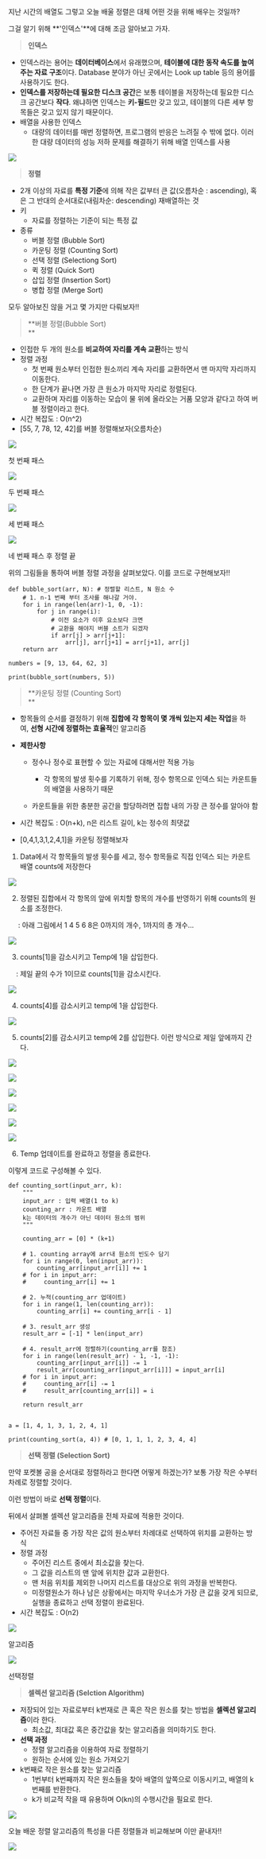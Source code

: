 
지난 시간의 배열도 그렇고 오늘 배울 정렬은 대체 어떤 것을 위해 배우는 것일까?

그걸 알기 위해 **'인덱스'**에 대해 조금 알아보고 가자.

> **인덱스**

-   인덱스라는 용어는 **데이터베이스**에서 유래했으며, **테이블에 대한 동작 속도를 높여주는 자료 구조**이다. Database 분야가 아닌 곳에서는 Look up table 등의 용어를 사용하기도 한다.
-   **인덱스를 저장하는데 필요한 디스크 공간**은 보통 테이블을 저장하는데 필요한 디스크 공간보다 **작다**. 왜냐하면 인덱스는 **키-필드**만 갖고 있고, 테이블의 다른 세부 항목들은 갖고 있지 않기 때문이다.
-   배열을 사용한 인덱스
    -   대량의 데이터를 매번 정렬하면, 프로그램의 반응은 느려질 수 밖에 없다. 이러한 대량 데이터의 성능 저하 문제를 해결하기 위해 배열 인덱스를 사용

![](https://k.kakaocdn.net/dn/bEz1aV/btrJlhynlQz/sBskBfwwonEqWkl4WFK2bk/img.png)

> **정렬**

-   2개 이상의 자료를 **특정 기준**에 의해 작은 값부터 큰 값(오름차순 : ascending), 혹은 그 반대의 순서대로(내림차순: descending) 재배열하는 것
-   키
    -   자료를 정렬하는 기준이 되는 특정 값
-   종류
    -   버블 정렬 (Bubble Sort)
    -   카운팅 정렬 (Counting Sort)
    -   선택 정렬 (Selectiong Sort)
    -   퀵 정렬 (Quick Sort)
    -   삽입 정렬 (Insertion Sort)
    -   병합 정렬 (Merge Sort)

모두 알아보진 않을 거고 몇 가지만 다뤄보자!!  
  

> **버블 정렬(Bubble Sort)  
> **

-   인접한 두 개의 원소를 **비교하여 자리를 계속 교환**하는 방식
-   정렬 과정
    -   첫 번째 원소부터 인접한 원소끼리 계속 자리를 교환하면서 맨 마지막 자리까지 이동한다.
    -   한 단계가 끝나면 가장 큰 원소가 마지막 자리로 정렬된다.
    -   교환하며 자리를 이동하는 모습이 물 위에 올라오는 거품 모양과 같다고 하여 버블 정렬이라고 한다.
-   시간 복잡도 : O(n^2)
-   [55, 7, 78, 12, 42]를 버블 정렬해보자(오름차순)

![](https://k.kakaocdn.net/dn/cmWxqT/btrI3x2noK9/kk0yjHZc92lDzThnSu4Mf0/img.png)

첫 번째 패스

![](https://k.kakaocdn.net/dn/dnoWBI/btrJe6bymy6/vsqHM8ApOOuNoqTQxdxnSk/img.png)

두 번째 패스

![](https://k.kakaocdn.net/dn/dovSl7/btrJaXfk9T7/BSzgL78xgIGqY7kcIJYEKK/img.png)

세 번째 패스

![](https://k.kakaocdn.net/dn/bD0lKW/btrJgbDpMa9/2axViR9gXVjPuG2BchGluK/img.png)

네 번째 패스 후 정렬 끝

위의 그림들을 통하여 버블 정렬 과정을 살펴보았다. 이를 코드로 구현해보자!!

```
def bubble_sort(arr, N): # 정렬할 리스트, N 원소 수
    # 1. n-1 번째 부터 조사를 해나갈 거야.
    for i in range(len(arr)-1, 0, -1):
        for j in range(i):
            # 이전 요소가 이후 요소보다 크면
            # 교환을 해야지 버블 소트가 되겠자
            if arr[j] > arr[j+1]:
                arr[j], arr[j+1] = arr[j+1], arr[j]
    return arr

numbers = [9, 13, 64, 62, 3]

print(bubble_sort(numbers, 5))
```

> **카운팅 정렬 (Counting Sort)  
> **

-   항목들의 순서를 결정하기 위해 **집합에 각 항목이 몇 개씩 있는지 세는 작업**을 하여, **선형 시간에 정렬하는 효율적**인 알고리즘
-   **제한사항**
    
    -   정수나 정수로 표현할 수 있는 자료에 대해서만 적용 가능
        -   각 항목의 발생 횟수를 기록하기 위해, 정수 항목으로 인덱스 되는 카운트들의 배열을 사용하기 때문
    
    -   카운트들을 위한 충분한 공간을 할당하려면 집합 내의 가장 큰 정수를 알아야 함
-   시간 복잡도 : O(n+k), n은 리스트 길이, k는 정수의 최댓값
-   [0,4,1,3,1,2,4,1]을 카운팅 정렬해보자

1. Data에서 각 항목들의 발생 횟수를 세고, 정수 항목들로 직접 인덱스 되는 카운트 배열 counts에 저장한다

![](https://k.kakaocdn.net/dn/KApJ4/btrI9mmdLKq/t19jiOUEeRygsYb26KlZb1/img.png)

2. 정렬된 집합에서 각 항목의 앞에 위치할 항목의 개수를 반영하기 위해 counts의 원소를 조정한다.

     : 아래 그림에서 1 4 5 6 8은 0까지의 개수, 1까지의 총 개수...

![](https://k.kakaocdn.net/dn/dliApp/btrI6qWXsaL/nk09UYlfWf58JSYkY5GUt0/img.png)

3. counts[1]을 감소시키고 Temp에 1을 삽입한다.

    : 제일 끝의 수가 1이므로 counts[1]을 감소시킨다.

![](https://k.kakaocdn.net/dn/duokSp/btrJge716yh/8FhYudYBzo0JZLdykNGCFK/img.png)

4. counts[4]를 감소시키고 temp에 1을 삽입한다.

![](https://k.kakaocdn.net/dn/bM41B9/btrJgcWD1QV/fuNFtBuyADAdyqKc2PUulK/img.png)

5. counts[2]를 감소시키고 temp에 2를 삽입한다. 이런 방식으로 제일 앞에까지 간다.

![](https://k.kakaocdn.net/dn/dbFQeN/btrI7L0Npyh/XD6BIYszY9kvX72Fb00oI0/img.png)

![](https://k.kakaocdn.net/dn/liH3M/btrJeqg45uK/WompM62jw343TLeeqhdwS1/img.png)

![](https://k.kakaocdn.net/dn/L2BoF/btrJaW8yK38/Xw4YhWS34ma2zZxtQ9Lo6k/img.png)

![](https://k.kakaocdn.net/dn/clbLvd/btrJfqulpmL/b1cHGzPtlzNhk9qJMmMlU1/img.png)

![](https://k.kakaocdn.net/dn/Qu6Jv/btrJcE7IvhD/A94hY5kfxkFyv4Qc4RNUK1/img.png)

![](https://k.kakaocdn.net/dn/9dvXa/btrJaV9JFW6/Nk2lFqLHpXcnpW1KtjWFoK/img.png)

6. Temp 업데이트를 완료하고 정렬을 종료한다.

이렇게 코드로 구성해볼 수 있다.

```
def counting_sort(input_arr, k):
    """
    input_arr : 입력 배열(1 to k)
    counting_arr : 카운트 배열
    k는 데이터의 개수가 아닌 데이터 원소의 범위
    """

    counting_arr = [0] * (k+1)
    
    # 1. counting array에 arr내 원소의 빈도수 담기
    for i in range(0, len(input_arr)):
        counting_arr[input_arr[i]] += 1
    # for i in input_arr:
    #     counting_arr[i] += 1
    
    # 2. 누적(counting_arr 업데이트)
    for i in range(1, len(counting_arr)):
        counting_arr[i] += counting_arr[i - 1]

    # 3. result_arr 생성
    result_arr = [-1] * len(input_arr)

    # 4. result_arr에 정렬하기(counting_arr를 참조)
    for i in range(len(result_arr) - 1, -1, -1):
        counting_arr[input_arr[i]] -= 1
        result_arr[counting_arr[input_arr[i]]] = input_arr[i]
    # for i in input_arr:
    #     counting_arr[i] -= 1
    #     result_arr[counting_arr[i]] = i

    return result_arr


a = [1, 4, 1, 3, 1, 2, 4, 1]

print(counting_sort(a, 4)) # [0, 1, 1, 1, 2, 3, 4, 4]
```

> **선택 정렬 (Selection Sort)**

만약 포켓볼 공을 순서대로 정렬하라고 한다면 어떻게 하겠는가? 보통 가장 작은 수부터 차례로 정렬할 것이다.

이런 방법이 바로 **선택 정렬**이다.

뒤에서 살펴볼 셀렉션 알고리즘을 전체 자료에 적용한 것이다.

-   주어진 자료들 중 가장 작은 값의 원소부터 차례대로 선택하여 위치를 교환하는 방식
-   정렬 과정
    -   주어진 리스트 중에서 최소값을 찾는다.
    -   그 값을 리스트의 맨 앞에 위치한 값과 교환한다.
    -   맨 처음 위치를 제외한 나머지 리스트를 대상으로 위의 과정을 반복한다.
    -   미정렬원소가 하나 남은 상황에서는 마지막 우너소가 가장 큰 값을 갖게 되므로, 실행을 종료하고 선택 정렬이 완료된다.
-   시간 복잡도 : O(n2)

![](https://k.kakaocdn.net/dn/bFWpOY/btrJlF0nwgR/HbwPn4yh1l2RtduG45KbK1/img.png)

알고리즘

![](https://k.kakaocdn.net/dn/XNhKq/btrJn63LTSz/1ZSKxQBBQkGrkEs984LLs0/img.png)

선택정렬

> **셀렉션 알고리즘 (Selction Algorithm)**

-   저장되어 있는 자료로부터 k번재로 큰 혹은 작은 원소를 찾는 방법을 **셀렉션 알고리즘**이라 한다.
    -   최소값, 최대값 혹은 중간값을 찾는 알고리즘을 의미하기도 한다.
-   **선택 과정**
    -   정렬 알고리즘을 이용하여 자료 정렬하기
    -   원하는 순서에 있는 원소 가져오기
-   k번째로 작은 원소를 찾는 알고리즘
    -   1번부터 k번째까지 작은 원소들을 찾아 배열의 앞쪽으로 이동시키고, 배열의 k번째를 반환한다.
    -   k가 비교적 작을 때 유용하며 O(kn)의 수행시간을 필요로 한다.

![](https://k.kakaocdn.net/dn/do70wg/btrJlokguHg/Ivo7NbkEwTPlZtQFgJ7gK1/img.png)

오늘 배운 정렬 알고리즘의 특성을 다른 정렬들과 비교해보며 이만 끝내자!!

![](https://k.kakaocdn.net/dn/bjaFt1/btrI6rhhcql/p7UZhNCjofPKW4VQEi3uL1/img.png)